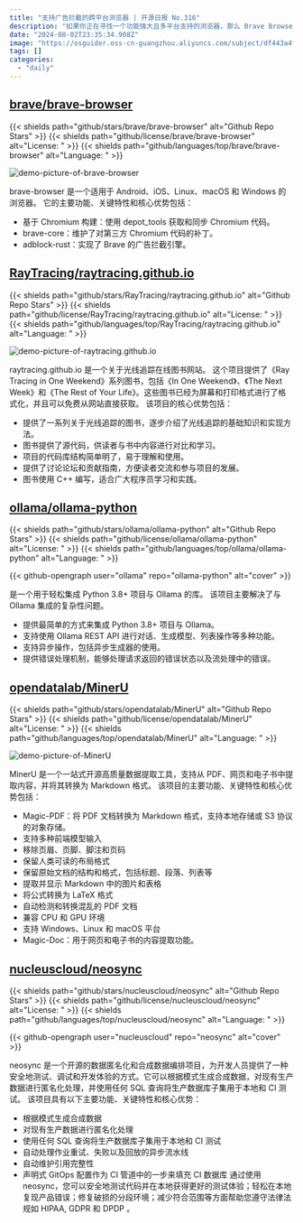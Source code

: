 ```yaml
---
title: "支持广告拦截的跨平台浏览器 | 开源日报 No.316"
description: "如果你正在寻找一个功能强大且多平台支持的浏览器，那么 Brave Browser 绝对值得一试！它基于 Chromium 构建，拥有强大的广告拦截引擎 adblock-rust，以及维护了对 Chromium 代码的持续优化和更新。无论是在 Android、iOS、Linux、macOS 还是 Windows 上，Brave 都能为你提供流畅的浏览体验。"
date: "2024-08-02T23:35:34.908Z"
image: "https://osguider.oss-cn-guangzhou.aliyuncs.com/subject/df443a4fd14e0da1451ea466887176df.png"
tags: []
categories:
  - "daily"
---
```


## [brave/brave-browser](https://github.com/brave/brave-browser)

{{< shields path="github/stars/brave/brave-browser" alt="Github Repo Stars" >}} {{< shields path="github/license/brave/brave-browser" alt="License: " >}} {{< shields path="github/languages/top/brave/brave-browser" alt="Language: " >}}

![demo-picture-of-brave-browser](https://static.osguider.com/subject/github/brave/brave-browser/ff808de9eb7d082a5ea50eaa9fef622d.svg)

brave-browser 是一个适用于 Android、iOS、Linux、macOS 和 Windows 的浏览器。
它的主要功能、关键特性和核心优势包括：

- 基于 Chromium 构建：使用 depot_tools 获取和同步 Chromium 代码。
- brave-core：维护了对第三方 Chromium 代码的补丁。
- adblock-rust：实现了 Brave 的广告拦截引擎。
  
## [RayTracing/raytracing.github.io](https://github.com/RayTracing/raytracing.github.io)

{{< shields path="github/stars/RayTracing/raytracing.github.io" alt="Github Repo Stars" >}} {{< shields path="github/license/RayTracing/raytracing.github.io" alt="License: " >}} {{< shields path="github/languages/top/RayTracing/raytracing.github.io" alt="Language: " >}}

![demo-picture-of-raytracing.github.io](https://static.osguider.com/subject/github/RayTracing/raytracing.github.io/9a5e9aee2c6a888804d8e5102248f681.jpg)

raytracing.github.io 是一个关于光线追踪在线图书网站。
这个项目提供了《Ray Tracing in One Weekend》系列图书，包括《In One Weekend》、《The Next Week》和《The Rest of Your Life》。这些图书已经为屏幕和打印格式进行了格式化，并且可以免费从网站直接获取。
该项目的核心优势包括：

- 提供了一系列关于光线追踪的图书，逐步介绍了光线追踪的基础知识和实现方法。
- 图书提供了源代码，供读者与书中内容进行对比和学习。
- 项目的代码库结构简单明了，易于理解和使用。
- 提供了讨论论坛和贡献指南，方便读者交流和参与项目的发展。
- 图书使用 C++ 编写，适合广大程序员学习和实践。
  
## [ollama/ollama-python](https://github.com/ollama/ollama-python)

{{< shields path="github/stars/ollama/ollama-python" alt="Github Repo Stars" >}} {{< shields path="github/license/ollama/ollama-python" alt="License: " >}} {{< shields path="github/languages/top/ollama/ollama-python" alt="Language: " >}}

{{< github-opengraph user="ollama" repo="ollama-python" alt="cover" >}}

 是一个用于轻松集成 Python 3.8+ 项目与 Ollama 的库。
该项目主要解决了与 Ollama 集成的复杂性问题。

- 提供最简单的方式来集成 Python 3.8+ 项目与 Ollama。
- 支持使用 Ollama REST API 进行对话、生成模型、列表操作等多种功能。
- 支持异步操作，包括异步生成器的使用。
- 提供错误处理机制，能够处理请求返回的错误状态以及流处理中的错误。
  
## [opendatalab/MinerU](https://github.com/opendatalab/MinerU)

{{< shields path="github/stars/opendatalab/MinerU" alt="Github Repo Stars" >}} {{< shields path="github/license/opendatalab/MinerU" alt="License: " >}} {{< shields path="github/languages/top/opendatalab/MinerU" alt="Language: " >}}

![demo-picture-of-MinerU](https://static.osguider.com/subject/github/opendatalab/MinerU/145df2092783b3201814e71ed9c14e51.png)

MinerU 是一个一站式开源高质量数据提取工具，支持从 PDF、网页和电子书中提取内容，并将其转换为 Markdown 格式。
该项目的主要功能、关键特性和核心优势包括：

- Magic-PDF：将 PDF 文档转换为 Markdown 格式，支持本地存储或 S3 协议的对象存储。
- 支持多种前端模型输入
- 移除页眉、页脚、脚注和页码
- 保留人类可读的布局格式
- 保留原始文档的结构和格式，包括标题、段落、列表等
- 提取并显示 Markdown 中的图片和表格
- 将公式转换为 LaTeX 格式
- 自动检测和转换混乱的 PDF 文档
- 兼容 CPU 和 GPU 环境
- 支持 Windows、Linux 和 macOS 平台
- Magic-Doc：用于网页和电子书的内容提取功能。
  
## [nucleuscloud/neosync](https://github.com/nucleuscloud/neosync)

{{< shields path="github/stars/nucleuscloud/neosync" alt="Github Repo Stars" >}} {{< shields path="github/license/nucleuscloud/neosync" alt="License: " >}} {{< shields path="github/languages/top/nucleuscloud/neosync" alt="Language: " >}}

{{< github-opengraph user="nucleuscloud" repo="neosync" alt="cover" >}}

neosync 是一个开源的数据匿名化和合成数据编排项目，为开发人员提供了一种安全地测试、调试和开发体验的方式。它可以根据模式生成合成数据，对现有生产数据进行匿名化处理，并使用任何 SQL 查询将生产数据库子集用于本地和 CI 测试。
该项目具有以下主要功能、关键特性和核心优势：

- 根据模式生成合成数据
- 对现有生产数据进行匿名化处理
- 使用任何 SQL 查询将生产数据库子集用于本地和 CI 测试
- 自动处理作业重试、失败以及回放的异步流水线
- 自动维护引用完整性
- 声明式 GitOps 配置作为 CI 管道中的一步来填充 CI 数据库
通过使用 neosync，您可以安全地测试代码并在本地获得更好的测试体验；轻松在本地复现产品错误；修复破损的分段环境；减少符合范围等方面帮助您遵守法律法规如 HIPAA, GDPR 和 DPDP 。
  
